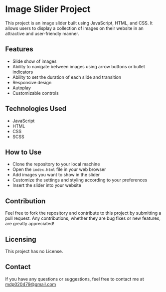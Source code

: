 # Image Slider Project

This project is an image slider built using JavaScript, HTML, and CSS. It allows users to display a collection of images on their website in an attractive and user-friendly manner.

## Features

- Slide show of images
- Ability to navigate between images using arrow buttons or bullet indicators
- Ability to set the duration of each slide and transition
- Responsive design
- Autoplay
- Customizable controls

## Technologies Used

- JavaScript
- HTML
- CSS
- SCSS

## How to Use

- Clone the repository to your local machine
- Open the `index.html` file in your web browser
- Add images you want to show in the slider
- Customize the settings and styling according to your preferences
- Insert the slider into your website

## Contribution

Feel free to fork the repository and contribute to this project by submitting a pull request. Any contributions, whether they are bug fixes or new features, are greatly appreciated!

## Licensing

This project has no License.

## Contact

If you have any questions or suggestions, feel free to contact me at [mdp020479@gmail.com](mailto:mdp020479@gmail.com)
